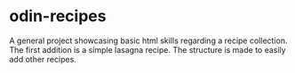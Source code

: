 # odin-recipes

A general project showcasing basic html skills regarding a recipe collection. The first addition is a simple lasagna recipe. The structure is made to easily add other recipes.